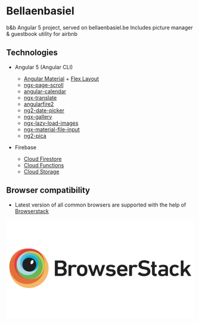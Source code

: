 # Bellaenbasiel

b&b Angular 5 project, served on bellaenbasiel.be
Includes picture manager & guestbook utility for airbnb

## Technologies

* Angular 5 (Angular CLI)
  * [Angular Material](https://material.angular.io/) + [Flex Layout](https://github.com/angular/flex-layout)
  * [ngx-page-scroll](https://github.com/Nolanus/ngx-page-scroll)
  * [angular-calendar](https://github.com/mattlewis92/angular-calendar)
  * [ngx-translate](https://github.com/ngx-translate/core)
  * [angularfire2](https://github.com/angular/angularfire2)
  * [ng2-date-picker](https://github.com/vlio20/angular-datepicker)
  * [ngx-gallery](https://github.com/lukasz-galka/ngx-gallery)
  * [ngx-lazy-load-images](https://github.com/jesusbotella/ngx-lazy-load-images)
  * [ngx-material-file-input](https://github.com/merlosy/ngx-material-file-input)
  * [ng2-pica](https://github.com/bergben/ng2-pica)

  
* Firebase
  * [Cloud Firestore](https://firebase.google.com/products/firestore/)
  * [Cloud Functions](https://firebase.google.com/products/functions/)
  * [Cloud Storage](https://firebase.google.com/products/storage/)

## Browser compatibility
* Latest version of all common browsers are supported with the help of [Browserstack](https://www.browserstack.com/)

[![browserstack](./browserstack-logo-600x315.png)](https://www.browserstack.com/)
